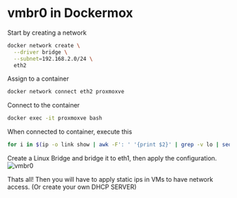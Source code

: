 # vmbr0 in Dockermox


Start by creating a network

```bash
docker network create \
  --driver bridge \
  --subnet=192.168.2.0/24 \
  eth2
```

Assign to a container

```bash
docker network connect eth2 proxmoxve
```

Connect to the container

```bash
docker exec -it proxmoxve bash
```

When connected to container, execute this

```bash
for i in $(ip -o link show | awk -F': ' '{print $2}' | grep -v lo | sed 's/@.*//'); do echo -e "auto $i\niface $i inet manual\n" >> /etc/network/interfaces; done
```

Create a Linux Bridge and bridge it to eth1, then apply the configuration.
![vmbr0](./image.png)


Thats all! Then you will have to apply static ips in VMs to have network access. (Or create your own DHCP SERVER)
